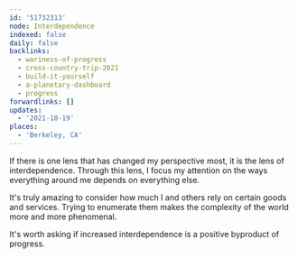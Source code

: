 ```yaml
---
id: '51732313'
node: Interdependence
indexed: false
daily: false
backlinks:
  - wariness-of-progress
  - cross-country-trip-2021
  - build-it-yourself
  - a-planetary-dashboard
  - progress
forwardlinks: []
updates:
  - '2021-10-19'
places:
  - 'Berkeley, CA'
---
```

If there is one lens that has changed my perspective most, it is the lens of interdependence. Through this lens, I focus my attention on the ways everything around me depends on everything else. 

It's truly amazing to consider how much I and others rely on certain goods and services. Trying to enumerate them makes the complexity of the world more and more phenomenal. 

It's worth asking if increased interdependence is a positive byproduct of progress. 
